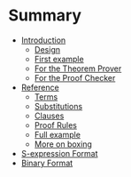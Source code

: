# Summary

- [Introduction](./intro.md)
  * [Design](./intro/design.md)
  * [First example](./intro/example.md)
  * [For the Theorem Prover](./intro/for-atp.md)
  * [For the Proof Checker](./intro/for-proof-checkers.md)
- [Reference](./reference.md)
  * [Terms](./reference/terms.md)
  * [Substitutions]()
  * [Clauses](./reference/clauses.md)
  * [Proof Rules](./reference/rules.md)
  * [Full example](./reference/example.md)
  * [More on boxing](./reference/more-boxing.md)
- [S-expression Format]()
- [Binary Format]()
